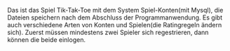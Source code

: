 Das ist das Spiel Tik-Tak-Toe mit dem System Spiel-Konten(mit Mysql), die Dateien speichern nach dem Abschluss der Programmanwendung.
Es gibt auch verschiedene Arten von Konten und Spielen(die Ratingregeln ändern sich).
Zuerst müssen mindestens zwei Spieler sich regestrieren, dann können die beide einlogen. 
